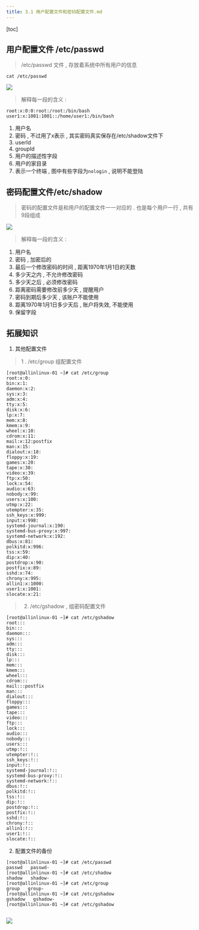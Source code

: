 ```yaml
---
title: 3.1 用户配置文件和密码配置文件.md
---
```


[toc]

## 用户配置文件 /etc/passwd
> /etc/passwd 文件 , 存放着系统中所有用户的信息

```
cat /etc/passwd
```

![](http://oqjg6c4c1.bkt.clouddn.com/201706132107_962.png)

> 解释每一段的含义 : 

```
root:x:0:0:root:/root:/bin/bash
user1:x:1001:1001::/home/user1:/bin/bash

```
 1. 用户名 
 2. 密码 , 不过用了x表示 , 其实密码真实保存在/etc/shadow文件下
 3. userId
 4. groupId
 5. 用户的描述性字段
 6. 用户的家目录
 7. 表示一个终端 , 图中有些字段为`nologin` , 说明不能登陆

## 密码配置文件/etc/shadow

> 密码的配置文件是和用户的配置文件一一对应的 . 也是每个用户一行 , 共有9段组成

![](http://oqjg6c4c1.bkt.clouddn.com/201706132114_112.png)

> 解释每一段的含义 : 

 1. 用户名
 2. 密码 , 加密后的
 3. 最后一个修改密码的时间 , 距离1970年1月1日的天数
 4. 多少天之内 , 不允许修改密码
 5. 多少天之后 , 必须修改密码
 6. 距离密码需要修改前多少天 , 提醒用户
 7. 密码到期后多少天 , 该账户不能使用
 8. 距离1970年1月1日多少天后 , 账户将失效, 不能使用
 9. 保留字段


## 拓展知识 

1. 其他配置文件 

> 1 . /etc/group 组配置文件

```
[root@allinlinux-01 ~]# cat /etc/group
root:x:0:
bin:x:1:
daemon:x:2:
sys:x:3:
adm:x:4:
tty:x:5:
disk:x:6:
lp:x:7:
mem:x:8:
kmem:x:9:
wheel:x:10:
cdrom:x:11:
mail:x:12:postfix
man:x:15:
dialout:x:18:
floppy:x:19:
games:x:20:
tape:x:30:
video:x:39:
ftp:x:50:
lock:x:54:
audio:x:63:
nobody:x:99:
users:x:100:
utmp:x:22:
utempter:x:35:
ssh_keys:x:999:
input:x:998:
systemd-journal:x:190:
systemd-bus-proxy:x:997:
systemd-network:x:192:
dbus:x:81:
polkitd:x:996:
tss:x:59:
dip:x:40:
postdrop:x:90:
postfix:x:89:
sshd:x:74:
chrony:x:995:
allin1:x:1000:
user1:x:1001:
slocate:x:21:

```

> 2.  /etc/gshadow , 组密码配置文件

```
[root@allinlinux-01 ~]# cat /etc/gshadow
root:::
bin:::
daemon:::
sys:::
adm:::
tty:::
disk:::
lp:::
mem:::
kmem:::
wheel:::
cdrom:::
mail:::postfix
man:::
dialout:::
floppy:::
games:::
tape:::
video:::
ftp:::
lock:::
audio:::
nobody:::
users:::
utmp:!::
utempter:!::
ssh_keys:!::
input:!::
systemd-journal:!::
systemd-bus-proxy:!::
systemd-network:!::
dbus:!::
polkitd:!::
tss:!::
dip:!::
postdrop:!::
postfix:!::
sshd:!::
chrony:!::
allin1:!::
user1:!::
slocate:!::

```

2.  配置文件的备份

```
[root@allinlinux-01 ~]# cat /etc/passwd
passwd   passwd-  
[root@allinlinux-01 ~]# cat /etc/shadow
shadow   shadow-  
[root@allinlinux-01 ~]# cat /etc/group
group   group-  
[root@allinlinux-01 ~]# cat /etc/gshadow
gshadow   gshadow-  
[root@allinlinux-01 ~]# cat /etc/gshadow


```

![](http://oqjg6c4c1.bkt.clouddn.com/201706132137_810.png)



